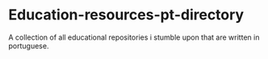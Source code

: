 # Education-resources-pt-directory
A collection of all educational repositories i stumble upon that are written in portuguese.
